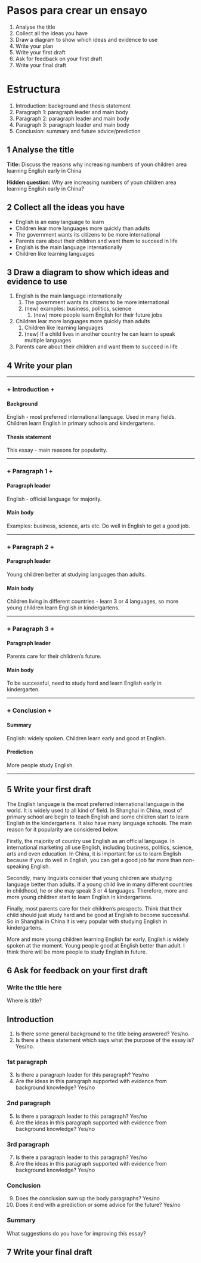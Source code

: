 # Pasos para crear un ensayo

1. Analyse the title
2. Collect all the ideas you have
3. Draw a diagram to show which ideas and evidence to use
4. Write your plan
5. Write your first draft
6. Ask for feedback on your first draft
7. Write your final draft

# Estructura

1. Introduction: background and thesis statement
2. Paragraph 1: paragraph leader and main body
3. Paragraph 2: paragraph leader and main body
4. Paragraph 3: paragraph leader and main body
5. Conclusion: summary and future advice/prediction

## 1 Analyse the title

**Title:** Discuss the reasons why increasing numbers of youn children area learning English early in China

**Hidden question:** Why are increasing numbers of youn children area learning English early in China?

## 2 Collect all the ideas you have

* English is an easy language to learn
* Children lear more languages more quickly than adults
* The government wants its citizens to be more international
* Parents care about their children and want them to succeed in life
* English is the main language internationally
* Children like learning languages

## 3 Draw a diagram to show which ideas and evidence to use

1. English is the main language internationally
   1. The government wants its citizens to be more international
   2. (new) examples: business, politics, science
      1. (new) more people learn English for their future jobs
2. Children lear more languages more quickly than adults
   1. Children like learning languages
   2. (new) If a child lives in another country he can learn to speak multiple languages
3. Parents care about their children and want them to succeed in life

## 4 Write your plan

***

### + Introduction +

#### Background

English - most preferred international language. Used in many fields. Children learn English in primary schools and kindergartens.

#### Thesis statement

This essay - main reasons for popularity.

***

### + Paragraph 1 +

#### Paragraph leader

English - official language for majority.

#### Main body

Examples: business, science, arts etc. Do well in English to get a good job.

***

### + Paragraph 2 +

#### Paragraph leader

Young children better at studying languages than adults.

#### Main body

Children living in different countries - learn 3 or 4 languages, so more young children learn English in kindergartens.

***

### + Paragraph 3 +

#### Paragraph leader

Parents care for their children’s future.

#### Main body

To be successful, need to study hard and learn English early in kindergarten.

***

### + Conclusion +

#### Summary

English: widely spoken. Children learn early and good at English.

#### Prediction

More people study English.

***

## 5 Write your first draft

The English language is the most preferred international language in the world. It is widely used to all kind of field. In Shanghai in China, most of primary school are begin to teach English and some children start to learn English in the kindergartens. It also have many language schools. The main reason for it popularity are considered below.

Firstly, the majority of country use English as an official language. In international marketing all use English, including business, politics, science, arts and even education. In China, it is important for us to learn English because if you do well in English, you can get a good job far more than non-speaking English.

Secondly, many linguists consider that young children are studying language better than adults. If a young child live in many different countries in childhood, he or she may speak 3 or 4 languages. Therefore, more and more young children start to learn English in kindergartens.

Finally, most parents care for their children’s prospects. Think that their child should just study hard and be good at English to become successful. So in Shanghai in China it is very popular with studying English in kindergartens.

More and more young children learning English far early. English is widely spoken at the moment. Young people good at English better than adult. I think there will be more people to study English in future.

## 6 Ask for feedback on your first draft

### Write the title here

Where is title?

## Introduction

1. Is there some general background to the title being answered? Yes/no.
2. Is there a thesis statement which says what the purpose of the essay is? Yes/no.

### 1st paragraph

3. Is there a paragraph leader for this paragraph? Yes/no
4. Are the ideas in this paragraph supported with evidence from background knowledge? Yes/no

### 2nd paragraph

5. Is there a paragraph leader to this paragraph? Yes/no
6. Are the ideas in this paragraph supported with evidence from background knowledge? Yes/no

### 3rd paragraph

7. Is there a paragraph leader to this paragraph? Yes/no
8. Are the ideas in this paragraph supported with evidence from background knowledge? Yes/no

###  Conclusion

9. Does the conclusion sum up the body paragraphs? Yes/no
10. Does it end with a prediction or some advice for the future? Yes/no


### Summary

What suggestions do you have for improving this essay?

## 7 Write your final draft
